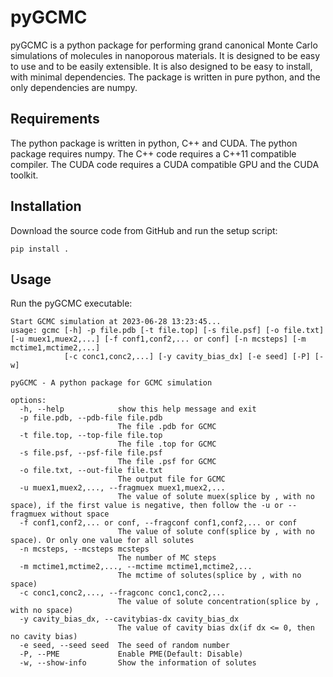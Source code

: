 # pyGCMC
pyGCMC is a python package for performing grand canonical Monte Carlo simulations of molecules in nanoporous materials. It is designed to be easy to use and to be easily extensible. It is also designed to be easy to install, with minimal dependencies. The package is written in pure python, and the only dependencies are numpy.

## Requirements
The python package is written in python, C++ and CUDA. The python package requires numpy. The C++ code requires a C++11 compatible compiler. The CUDA code requires a CUDA compatible GPU and the CUDA toolkit.

## Installation
Download the source code from GitHub and run the setup script:
```
pip install .
```

## Usage
Run the pyGCMC executable:
```
Start GCMC simulation at 2023-06-28 13:23:45...
usage: gcmc [-h] -p file.pdb [-t file.top] [-s file.psf] [-o file.txt] [-u muex1,muex2,...] [-f conf1,conf2,... or conf] [-n mcsteps] [-m mctime1,mctime2,...]
            [-c conc1,conc2,...] [-y cavity_bias_dx] [-e seed] [-P] [-w]

pyGCMC - A python package for GCMC simulation

options:
  -h, --help            show this help message and exit
  -p file.pdb, --pdb-file file.pdb
                        The file .pdb for GCMC
  -t file.top, --top-file file.top
                        The file .top for GCMC
  -s file.psf, --psf-file file.psf
                        The file .psf for GCMC
  -o file.txt, --out-file file.txt
                        The output file for GCMC
  -u muex1,muex2,..., --fragmuex muex1,muex2,...
                        The value of solute muex(splice by , with no space), if the first value is negative, then follow the -u or --fragmuex without space
  -f conf1,conf2,... or conf, --fragconf conf1,conf2,... or conf
                        The value of solute conf(splice by , with no space). Or only one value for all solutes
  -n mcsteps, --mcsteps mcsteps
                        The number of MC steps
  -m mctime1,mctime2,..., --mctime mctime1,mctime2,...
                        The mctime of solutes(splice by , with no space)
  -c conc1,conc2,..., --fragconc conc1,conc2,...
                        The value of solute concentration(splice by , with no space)
  -y cavity_bias_dx, --cavitybias-dx cavity_bias_dx
                        The value of cavity bias dx(if dx <= 0, then no cavity bias)
  -e seed, --seed seed  The seed of random number
  -P, --PME             Enable PME(Default: Disable)
  -w, --show-info       Show the information of solutes

  ```

